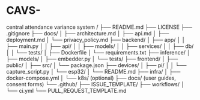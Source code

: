 # CAVS-
central attendance variance  system  /
├── README.md
├── LICENSE
├── .gitignore
├── docs/
│ ├── architecture.md
│ ├── api.md
│ ├── deployment.md
│ └── privacy_policy.md
├── backend/
│ ├── app/
│ │ ├── main.py
│ │ ├── api/
│ │ ├── models/
│ │ ├── services/
│ │ ├── db/
│ │ └── tests/
│ ├── Dockerfile
│ └── requirements.txt
├── inference/
│ ├── models/
│ ├── embedder.py
│ └── tests/
├── frontend/
│ ├── public/
│ ├── src/
│ └── package.json
├── devices/
│ ├── pi/
│ │ └── capture_script.py
│ └── esp32/
│ └── README.md
├── infra/
│ ├── docker-compose.yml
│ └── k8s/ (optional)
├── docs/ (user guides, consent forms)
└── .github/
├── ISSUE_TEMPLATE/
├── workflows/
│ └── ci.yml
└── PULL_REQUEST_TEMPLATE.md
